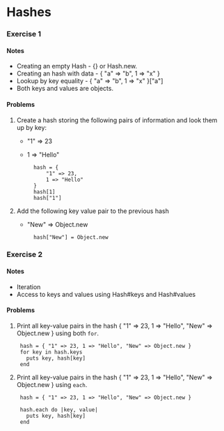 # Hashes

### Exercise 1

#### Notes
* Creating an empty Hash - {} or Hash.new. 
* Creating an hash with data - { "a" => "b", 1 => "x" }
* Lookup by key equality - { "a" => "b", 1 => "x" }["a"]
* Both keys and values are objects.

#### Problems

1. Create a hash storing the following pairs of information and look them up by key:
    *  "1" => 23
    * 1 => "Hello"
  
            hash = {
                "1" => 23,
                1 => "Hello"
            }
            hash[1]
            hash["1"]

1. Add the following key value pair to the previous hash
    * "New" => Object.new
  
            hash["New"] = Object.new

### Exercise 2

#### Notes

* Iteration
* Access to keys and values using Hash#keys and Hash#values

#### Problems

1. Print all key-value pairs in the hash { "1" => 23, 1 => "Hello", "New" => Object.new } using both <code>for</code>.

        hash = { "1" => 23, 1 => "Hello", "New" => Object.new }
        for key in hash.keys
          puts key, hash[key]
        end

1. Print all key-value pairs in the hash { "1" => 23, 1 => "Hello", "New" => Object.new } using <code>each</code>.

        hash = { "1" => 23, 1 => "Hello", "New" => Object.new }
        
        hash.each do |key, value|
          puts key, hash[key]
        end        


